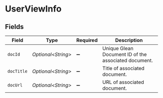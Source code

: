 # UserViewInfo


## Fields

| Field                                                | Type                                                 | Required                                             | Description                                          |
| ---------------------------------------------------- | ---------------------------------------------------- | ---------------------------------------------------- | ---------------------------------------------------- |
| `docId`                                              | *Optional\<String>*                                  | :heavy_minus_sign:                                   | Unique Glean Document ID of the associated document. |
| `docTitle`                                           | *Optional\<String>*                                  | :heavy_minus_sign:                                   | Title of associated document.                        |
| `docUrl`                                             | *Optional\<String>*                                  | :heavy_minus_sign:                                   | URL of associated document.                          |